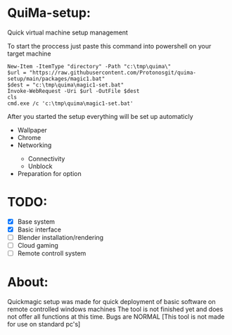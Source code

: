 # QuiMa-setup:
 Quick virtual machine setup management
 
 
 To start the proccess just paste this command into powershell on your target machine
 
```Batch
New-Item -ItemType "directory" -Path "c:\tmp\quima\"
$url = "https://raw.githubusercontent.com/Protonosgit/quima-setup/main/packages/magic1.bat"
$dest = "c:\tmp\quima\magic1-set.bat"
Invoke-WebRequest -Uri $url -OutFile $dest
cls
cmd.exe /c 'c:\tmp\quima\magic1-set.bat'
```
After you started the setup everything will be set up automaticly




<ul>
  <li>Wallpaper</li>
  <li>Chrome</li>
  <li>Networking</li>
  <ul>
   <li>Connectivity </li>
   <li>Unblock</li>
 </ul>
  <li>Preparation for option</li>
</ul>

# TODO:
- [x] Base system
- [x] Basic interface
- [ ] Blender installation/rendering
- [ ] Cloud gaming
- [ ] Remote controll system

# About:
Quickmagic setup was made for quick deployment of basic software on remote controlled windows machines
The tool is not finished yet and does not offer all functions at this time.
Bugs are NORMAL
[This tool is not made for use on standard pc's]
